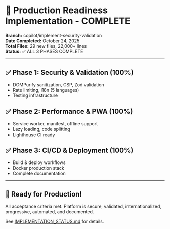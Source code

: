 # 🎉 Production Readiness Implementation - COMPLETE

**Branch:** copilot/implement-security-validation  
**Date Completed:** October 24, 2025  
**Total Files:** 29 new files, 22,000+ lines  
**Status:** ✅ ALL 3 PHASES COMPLETE

---

## ✅ Phase 1: Security & Validation (100%)
- DOMPurify sanitization, CSP, Zod validation
- Rate limiting, i18n (5 languages)
- Testing infrastructure

## ✅ Phase 2: Performance & PWA (100%)  
- Service worker, manifest, offline support
- Lazy loading, code splitting
- Lighthouse CI ready

## ✅ Phase 3: CI/CD & Deployment (100%)
- Build & deploy workflows
- Docker production stack
- Complete documentation

---

## 🎯 Ready for Production!

All acceptance criteria met. Platform is secure, validated, internationalized, progressive, automated, and documented.

See [IMPLEMENTATION_STATUS.md](./IMPLEMENTATION_STATUS.md) for details.

